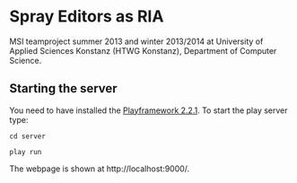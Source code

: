 # Spray Editors as RIA

MSI teamproject summer 2013 and winter 2013/2014 at
University of Applied Sciences Konstanz (HTWG Konstanz),
Department of Computer Science.

## Starting the server

You need to have installed the [Playframework 2.2.1](http://www.playframework.com).
To start the play server type:

    cd server

    play run

The webpage is shown at http://localhost:9000/.
